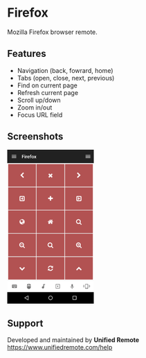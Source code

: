# Firefox
Mozilla Firefox browser remote.

## Features
*  Navigation (back, fowrard, home)
*  Tabs (open, close, next, previous)
*  Find on current page
*  Refresh current page
*  Scroll up/down
*  Zoom in/out
*  Focus URL field

## Screenshots
<img src="ignore/screen.png" width="200" />

## Support
Developed and maintained by **Unified Remote**  
https://www.unifiedremote.com/help
